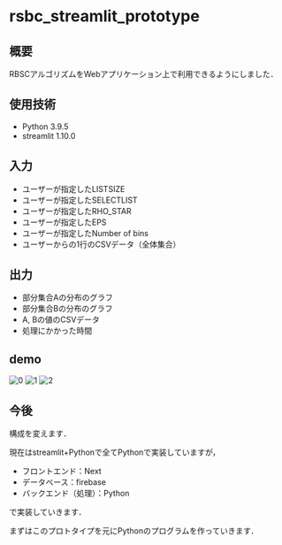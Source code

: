 # rsbc_streamlit_prototype

## 概要
RBSCアルゴリズムをWebアプリケーション上で利用できるようにしました．

## 使用技術
- Python 3.9.5
- streamlit 1.10.0

## 入力
- ユーザーが指定したLISTSIZE
- ユーザーが指定したSELECTLIST
- ユーザーが指定したRHO_STAR
- ユーザーが指定したEPS
- ユーザーが指定したNumber of bins
- ユーザーからの1行のCSVデータ（全体集合）

## 出力
- 部分集合Aの分布のグラフ
- 部分集合Bの分布のグラフ
- A, Bの値のCSVデータ
- 処理にかかった時間

## demo

![0](https://user-images.githubusercontent.com/68161620/175230781-cdc007be-50ce-43c8-90e5-a02ba526d360.PNG)
![1](https://user-images.githubusercontent.com/68161620/175230791-7ab88802-621b-48af-b8a6-74f78fb95614.PNG)
![2](https://user-images.githubusercontent.com/68161620/175230794-3b9cc42d-a163-4172-91e1-341a7fd6d907.PNG)

## 今後
構成を変えます．

現在はstreamlit+Pythonで全てPythonで実装していますが，

- フロントエンド：Next
- データベース：firebase
- バックエンド（処理）：Python

で実装していきます．

まずはこのプロトタイプを元にPythonのプログラムを作っていきます．
